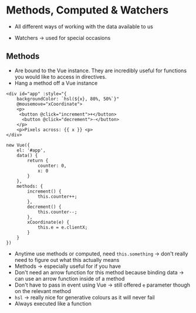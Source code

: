 # Methods, Computed & Watchers
* All different ways of working with the data available to us

* Watchers -> used for special occasions

## Methods
* Are bound to the Vue instance. They are incredibly useful for functions you would like to access in directives.
* Hang a method off a Vue instance


```
<div id="app" :style="{
    backgroundColor: `hsl(${x}, 80%, 50%`}" 
    @mousemove="xCoordinate">
    <p>
     <button @click="increment">+</button>
      <button @click="decrement">-</button>
    </p>
    <p>Pixels across: {{ x }} <p>
</div>
```


```
new Vue({
    el: '#app',
    data() {
        return {
            counter: 0,
            x: 0
        }
    },
    methods: {
        increment() {
            this.counter++;
        },
        decrement() {
            this.counter--;
        },
        xCoordinate(e) {
            this.e = e.clientX;
        }
    }
})
```

* Anytime use methods or computed, need `this.something` -> don't really need to figure out what this actually means
* Methods -> especially useful for if you have 
* Don't need an arrow function for this method because binding data -> can use an arrow function inside of a method
* Don't have to pass in event using Vue -> still offered `e` parameter though on the relevant method
* `hsl` -> really nice for generative colours as it will never fail
* Always executed like a function